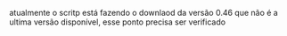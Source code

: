 atualmente o scritp está fazendo o downlaod da versão 0.46 que não é a ultima versão disponível, esse ponto precisa ser verificado
